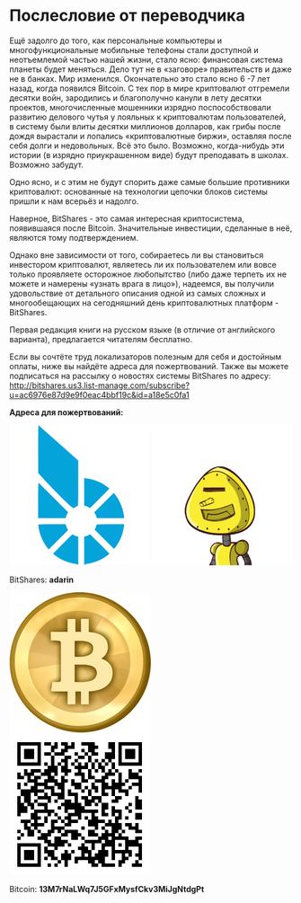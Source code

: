 # Послесловие от переводчика

Ещё задолго до того, как персональные компьютеры и многофункциональные мобильные телефоны стали доступной и неотъемлемой частью нашей жизни, стало ясно: финансовая система планеты будет меняться. Дело тут не в «заговоре» правительств и даже не в банках. Мир изменился. Окончательно это стало ясно 6 -7 лет назад, когда появился Bitcoin. C тех пор в мире криптовалют отгремели десятки войн, зародились и благополучно канули в лету десятки проектов, многочисленные мошенники изрядно поспособствовали развитию делового чутья у лояльных к криптовалютам пользователей, в систему были влиты десятки миллионов долларов, как грибы после дождя вырастали и лопались «криптовалютные биржи», оставляя после себя долги и недовольных. Всё это было. Возможно, когда-нибудь эти истории (в изрядно приукрашенном виде) будут преподавать в школах. Возможно забудут.

Одно ясно, и с этим не будут спорить даже самые большие противники криптовалют: основанные на технологии цепочки блоков системы пришли к нам всерьёз и надолго.

Наверное, BitShares - это самая интересная криптосистема, появившаяся после Bitcoin. Значительные инвестиции, сделанные в неё, являются тому подтверждением.

Однако вне зависимости от того, собираетесь ли вы становиться инвестором криптовалют, являетесь ли их пользователем или вовсе только проявляете осторожное любопытство (либо даже терпеть их не можете и намерены «узнать врага в лицо»), надеемся, вы получили удовольствие от детального описания одной из самых сложных и многообещающих на сегодняшний день криптовалютных платформ - BitShares.

Первая редакция книги на русском языке (в отличие от английского варианта), предлагается читателям бесплатно.

Если вы сочтёте труд локализаторов полезным для себя и достойным оплаты, ниже вы найдёте адреса для пожертвований. Также вы можете подписаться на рассылку о новостях системы BitShares по адресу:
http://bitshares.us3.list-manage.com/subscribe?u=ac6976e87d9e9f0eac4bbf19c&id=a18e5c0fa1

**Адреса для пожертвований:**

![](images/bitshares.png) ![](images/adarin.png)

BitShares: **adarin**

![](images/bitcoin.png) ![](images/13M7rNaLWq7J5GFxMysfCkv3MiJgNtdgPt.png)

Bitcoin: **13M7rNaLWq7J5GFxMysfCkv3MiJgNtdgPt**
